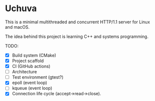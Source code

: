 # Uchuva

This is a minimal multithreaded and concurrent HTTP/1.1 server for Linux and
macOS.

The idea behind this project is learning C++ and systems programming.

TODO:

- [x] Build system (CMake)
- [x] Project scaffold
- [x] CI (GitHub actions)
- [ ] Architecture
- [ ] Test environment (gtest?)
- [x] epoll (event loop)
- [ ] kqueue (event loop)
- [x] Connection life cycle (accept->read->close).
